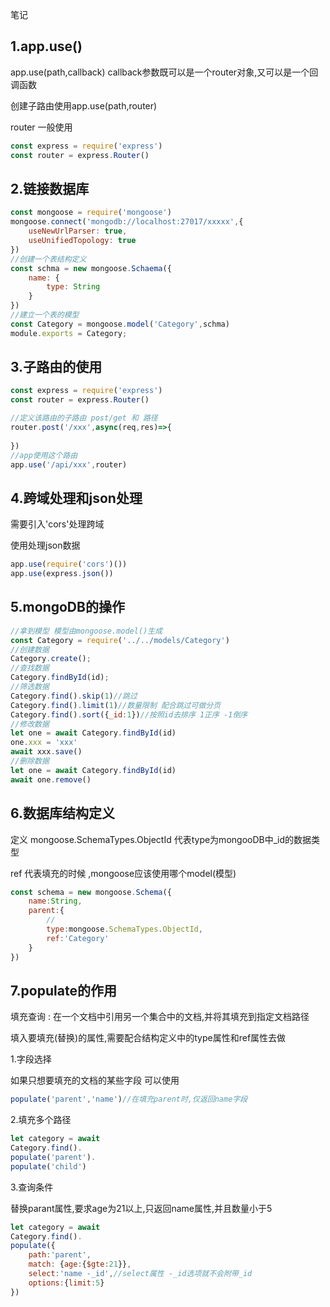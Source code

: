 笔记

## 1.app.use()

app.use(path,callback) callback参数既可以是一个router对象,又可以是一个回调函数

创建子路由使用app.use(path,router)

router 一般使用

```js
const express = require('express')
const router = express.Router()
```

## 2.链接数据库

```js
const mongoose = require('mongoose')
mongoose.connect('mongodb://localhost:27017/xxxxx',{
    useNewUrlParser: true,
    useUnifiedTopology: true
})
//创建一个表结构定义
const schma = new mongoose.Schaema({
	name: {
    	type: String
  	}
})
//建立一个表的模型
const Category = mongoose.model('Category',schma)
module.exports = Category;
```

## 3.子路由的使用

```js
const express = require('express')
const router = express.Router()

//定义该路由的子路由 post/get 和 路径
router.post('/xxx',async(req,res)=>{
    
})
//app使用这个路由
app.use('/api/xxx',router)
```

## 4.跨域处理和json处理

需要引入'cors'处理跨域

使用处理json数据

```js
app.use(require('cors')())
app.use(express.json())
```



## 5.mongoDB的操作

```js
//拿到模型 模型由mongoose.model()生成
const Category = require('../../models/Category')
//创建数据
Category.create();
//查找数据
Category.findById(id);
//筛选数据
Category.find().skip(1)//跳过
Category.find().limit(1)//数量限制 配合跳过可做分页
Category.find().sort({_id:1})//按照id去排序 1正序 -1倒序
//修改数据
let one = await Category.findById(id)
one.xxx = 'xxx'
await xxx.save()
//删除数据
let one = await Category.findById(id)
await one.remove()

```



## 6.数据库结构定义

定义 mongoose.SchemaTypes.ObjectId 代表type为mongooDB中_id的数据类型

ref 代表填充的时候 ,mongoose应该使用哪个model(模型) 

```js
const schema = new mongoose.Schema({
    name:String,
    parent:{
        //
        type:mongoose.SchemaTypes.ObjectId,
        ref:'Category'
    }
})
```



## 7.populate的作用

填充查询 : 在一个文档中引用另一个集合中的文档,并将其填充到指定文档路径

填入要填充(替换)的属性,需要配合结构定义中的type属性和ref属性去做



1.字段选择

如果只想要填充的文档的某些字段 可以使用

```js
populate('parent','name')//在填充parent时,仅返回name字段
```

2.填充多个路径

```js
let category = await 
Category.find().
populate('parent').
populate('child')
```

3.查询条件 

替换parant属性,要求age为21以上,只返回name属性,并且数量小于5

```js
let category = await 
Category.find().
populate({
	path:'parent',
	match: {age:{$gte:21}},
	select:'name -_id',//select属性 -_id选项就不会附带_id
	options:{limit:5}
})
```


